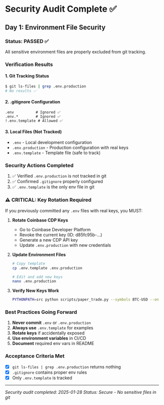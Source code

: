 # Security Audit Complete ✅

## Day 1: Environment File Security

### Status: PASSED ✅

All sensitive environment files are properly excluded from git tracking.

### Verification Results

#### 1. Git Tracking Status
```bash
$ git ls-files | grep .env.production
# No results ✅
```

#### 2. .gitignore Configuration
```gitignore
.env          # Ignored ✅
.env.*        # Ignored ✅  
!.env.template # Allowed ✅
```

#### 3. Local Files (Not Tracked)
- `.env` - Local development configuration
- `.env.production` - Production configuration with real keys
- `.env.template` - Template file (safe to track)

### Security Actions Completed

1. ✅ Verified `.env.production` is not tracked in git
2. ✅ Confirmed `.gitignore` properly configured
3. ✅ `.env.template` is the only env file in git

### ⚠️ CRITICAL: Key Rotation Required

If you previously committed any `.env` files with real keys, you MUST:

1. **Rotate Coinbase CDP Keys**
   - Go to Coinbase Developer Platform
   - Revoke the current key (ID: d85fc95b-...)
   - Generate a new CDP API key
   - Update `.env.production` with new credentials

2. **Update Environment Files**
   ```bash
   # Copy template
   cp .env.template .env.production
   
   # Edit and add new keys
   nano .env.production
   ```

3. **Verify New Keys Work**
   ```bash
   PYTHONPATH=src python scripts/paper_trade.py --symbols BTC-USD --once
   ```

### Best Practices Going Forward

1. **Never commit** `.env` or `.env.production`
2. **Always use** `.env.template` for examples
3. **Rotate keys** if accidentally exposed
4. **Use environment variables** in CI/CD
5. **Document** required env vars in README

### Acceptance Criteria Met

- [x] `git ls-files | grep .env.production` returns nothing
- [x] `.gitignore` contains proper env rules
- [x] Only `.env.template` is tracked

---
*Security audit completed: 2025-01-28*
*Status: Secure - No sensitive files in git*